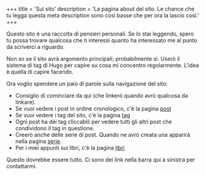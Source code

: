 +++
title = 'Sul sito'
description = 'La pagina about del sito. Le chance che tu legga questa meta description sono così basse che per ora la lascio così.'
+++

Questo sito è una raccolta di pensieri personali. Se lo stai leggendo, spero tu possa trovare qualcosa che ti interessi quanto ha interessato me al punto da scriverci a riguardo.

Non so se il sito avrà argomento principali; probabilmente sì. Userò il sistema di tag di Hugo per capire su cosa mi concentro regolarmente. L'idea è quella di capire facendo.

Ora voglio spendere un paio di parole sulla navigazione del sito:

- Consiglio di cominciare da qui (che linkerò quando avrò qualcosa da linkare).
- Se vuoi vedere i post in ordine cronologico, c'è la pagina [post](/posts)
- Se vuoi vedere i tag del sito, c'è la pagina [tag](/tags)
- Ogni post ha dei tag cliccabili per vedere tutti gli altri post che condividono il tag in questione.
- Creerò anche delle serie di post. Quando ne avrò creata una apparirà nella pagina [serie](/series).
- Per i miei appunti sui libri, c'è la pagina [libri](/libri)

Questo dovrebbe essere tutto. Ci sono dei link nella barra qui a sinistra per contattarmi.